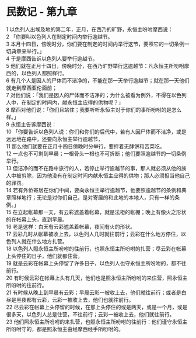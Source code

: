 # 民数记 - 第九章
  
 1 以色列人出埃及地的第二年，正月，在西乃的旷野，永恒主吩咐摩西说：  
 2 「你要叫以色列人在制定时间内举行逾越节。  
 3 本月十四日，傍晚时分，你们要在制定的时间内举行这节，要照它的一切条例一切典章来举行。」  
 4 于是摩西告诉以色列人要举行逾越节。  
 5 他们就在正月十四日，傍晚时分，在西乃旷野举行这逾越节：凡永恒主所吩咐摩西的，以色列人都照样行。  
 6 有几个人是因人的尸体而不洁净的，不能在那一天举行逾越节；就在那一天他们就走到摩西亚伦面前；  
 7 对他们说：「我们是因人的尸体而不洁净的；为什么被看为例外，不得在以色列人中，在制定的时间内，献永恒主应得的供物呢？」  
 8 摩西对他们说：「你们且站住；我要听听永恒主对于你们的事所吩咐的是怎么样。」  
 9 永恒主告诉摩西说：  
 10 「你要告诉以色列人说：你们和你们的后代中，若有人因尸体而不洁净，或是远远地在路中，还要向永恒主举行逾越节，  
 11 那么他们就要在正月十四日傍晚时分举行，要拌着无酵饼和苦菜吃。  
 12 一点也不可剩到早晨；一根骨头一根也不可折断；他们要照逾越节的一切条例举行。  
 13 但洁净的而不在路中旅行的人，若停止举行逾越节的事，那人就必须从他的族人中被剪除，因为他没有在制定时间内献永恒主应得的供物；那人必须担当他自己的罪罚。  
 14 若有外侨寄居在你们中间，要向永恒主举行逾越节，他要照逾越节的条例和典章照样地行；无论是对你们自己，是对寄居的和此地的本地人，只有一样的条例。」  
 15 在立起帐幕那一天，有云彩遮盖着帐幕，就是法柜的帐棚；晚上有像火之形状的在帐幕上头，直到早晨。  
 16 老是这样：白天有云彩遮盖着帐幕，夜间有火的形状。  
 17 云彩几时从帐幕被收上去，以色列人几时就往前行；云彩在什么地方停住，以色列人就在什么地方扎营。  
 18 以色列人照永恒主所吩咐的往前行，也照永恒主所吩咐的扎营；尽云彩在帐幕上头停住的日子，他们就都住营。  
 19 就是云彩在帐幕上头停留了许多日子，以色列人也守永恒主所吩咐的，都不往前行。  
 20 有时候云彩在帐幕上头有几天，他们也是照永恒主所吩咐的来住营，照永恒主所吩咐的往前行。  
 21 有时候从晚上到早晨有云彩；早晨云彩一被收上去，他们就往前行；或者是白昼是黑夜都有云彩，云彩一被收上去，他们也就往前行。  
 22 尽云彩在帐幕上头停留的时候，在那上头停住的或是两天，或是一个月，或是很多天，以色列人总是住营，不往前行；云彩一被收上去，他们就往前行。  
 23 他们照永恒主所吩咐的来扎营，也照永恒主所吩咐的往前行：他们谨守永恒主所吩咐守的，都是照永恒主由经摩西经手所吩咐的。